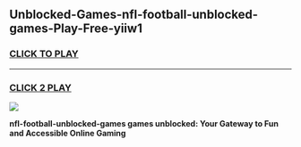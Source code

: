 
## Unblocked-Games-nfl-football-unblocked-games-Play-Free-yiiw1
<h3>
<a href="https://premium76.site?title=nfl-football-unblocked-games&ref=18A1">CLICK TO PLAY</a></h3>
<hr>

<h3>
<a href="https://premium76.site?title=nfl-football-unblocked-games&ref=18A1">CLICK 2 PLAY</a>
  
</h3>

<a href="https://premium76.site?title=nfl-football-unblocked-games&ref=18A1"><img src="https://clearcache.store/games.png"></a>


**nfl-football-unblocked-games games unblocked: Your Gateway to Fun and Accessible Online Gaming**
